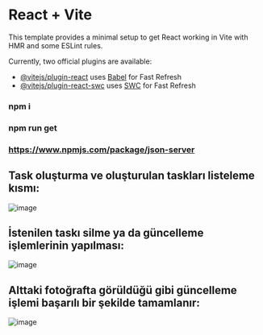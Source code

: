# React + Vite

This template provides a minimal setup to get React working in Vite with HMR and some ESLint rules.

Currently, two official plugins are available:

- [@vitejs/plugin-react](https://github.com/vitejs/vite-plugin-react/blob/main/packages/plugin-react/README.md) uses [Babel](https://babeljs.io/) for Fast Refresh
- [@vitejs/plugin-react-swc](https://github.com/vitejs/vite-plugin-react-swc) uses [SWC](https://swc.rs/) for Fast Refresh

### npm i
### npm run get
### https://www.npmjs.com/package/json-server 

## Task oluşturma ve oluşturulan taskları listeleme kısmı:
![image](https://github.com/RabiaKuran/jira-application-with-react/assets/59939284/02c92c81-aad1-4a91-a8da-fd88cbfde71e)

## İstenilen taskı silme ya da güncelleme işlemlerinin yapılması:
![image](https://github.com/RabiaKuran/jira-application-with-react/assets/59939284/ba8e4507-835a-4aad-90be-58be342fcc39)

## Alttaki fotoğrafta görüldüğü gibi güncelleme işlemi başarılı bir şekilde tamamlanır: 
![image](https://github.com/RabiaKuran/jira-application-with-react/assets/59939284/a34a98bd-4568-4e24-9c0c-3585d62dd2f4)
